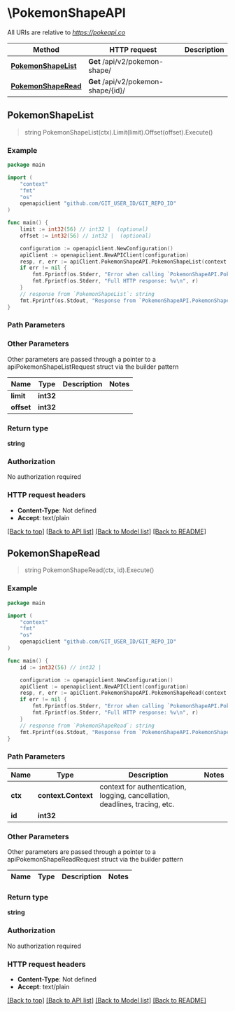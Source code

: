 # \PokemonShapeAPI

All URIs are relative to *https://pokeapi.co*

Method | HTTP request | Description
------------- | ------------- | -------------
[**PokemonShapeList**](PokemonShapeAPI.md#PokemonShapeList) | **Get** /api/v2/pokemon-shape/ | 
[**PokemonShapeRead**](PokemonShapeAPI.md#PokemonShapeRead) | **Get** /api/v2/pokemon-shape/{id}/ | 



## PokemonShapeList

> string PokemonShapeList(ctx).Limit(limit).Offset(offset).Execute()



### Example

```go
package main

import (
	"context"
	"fmt"
	"os"
	openapiclient "github.com/GIT_USER_ID/GIT_REPO_ID"
)

func main() {
	limit := int32(56) // int32 |  (optional)
	offset := int32(56) // int32 |  (optional)

	configuration := openapiclient.NewConfiguration()
	apiClient := openapiclient.NewAPIClient(configuration)
	resp, r, err := apiClient.PokemonShapeAPI.PokemonShapeList(context.Background()).Limit(limit).Offset(offset).Execute()
	if err != nil {
		fmt.Fprintf(os.Stderr, "Error when calling `PokemonShapeAPI.PokemonShapeList``: %v\n", err)
		fmt.Fprintf(os.Stderr, "Full HTTP response: %v\n", r)
	}
	// response from `PokemonShapeList`: string
	fmt.Fprintf(os.Stdout, "Response from `PokemonShapeAPI.PokemonShapeList`: %v\n", resp)
}
```

### Path Parameters



### Other Parameters

Other parameters are passed through a pointer to a apiPokemonShapeListRequest struct via the builder pattern


Name | Type | Description  | Notes
------------- | ------------- | ------------- | -------------
 **limit** | **int32** |  | 
 **offset** | **int32** |  | 

### Return type

**string**

### Authorization

No authorization required

### HTTP request headers

- **Content-Type**: Not defined
- **Accept**: text/plain

[[Back to top]](#) [[Back to API list]](../README.md#documentation-for-api-endpoints)
[[Back to Model list]](../README.md#documentation-for-models)
[[Back to README]](../README.md)


## PokemonShapeRead

> string PokemonShapeRead(ctx, id).Execute()



### Example

```go
package main

import (
	"context"
	"fmt"
	"os"
	openapiclient "github.com/GIT_USER_ID/GIT_REPO_ID"
)

func main() {
	id := int32(56) // int32 | 

	configuration := openapiclient.NewConfiguration()
	apiClient := openapiclient.NewAPIClient(configuration)
	resp, r, err := apiClient.PokemonShapeAPI.PokemonShapeRead(context.Background(), id).Execute()
	if err != nil {
		fmt.Fprintf(os.Stderr, "Error when calling `PokemonShapeAPI.PokemonShapeRead``: %v\n", err)
		fmt.Fprintf(os.Stderr, "Full HTTP response: %v\n", r)
	}
	// response from `PokemonShapeRead`: string
	fmt.Fprintf(os.Stdout, "Response from `PokemonShapeAPI.PokemonShapeRead`: %v\n", resp)
}
```

### Path Parameters


Name | Type | Description  | Notes
------------- | ------------- | ------------- | -------------
**ctx** | **context.Context** | context for authentication, logging, cancellation, deadlines, tracing, etc.
**id** | **int32** |  | 

### Other Parameters

Other parameters are passed through a pointer to a apiPokemonShapeReadRequest struct via the builder pattern


Name | Type | Description  | Notes
------------- | ------------- | ------------- | -------------


### Return type

**string**

### Authorization

No authorization required

### HTTP request headers

- **Content-Type**: Not defined
- **Accept**: text/plain

[[Back to top]](#) [[Back to API list]](../README.md#documentation-for-api-endpoints)
[[Back to Model list]](../README.md#documentation-for-models)
[[Back to README]](../README.md)

